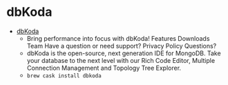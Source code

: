 # dbKoda
- [dbKoda](https://www.dbkoda.com/)
  -  Bring performance into focus with dbKoda! Features Downloads Team Have a question or need support? Privacy Policy Questions?
  - dbKoda is the open-source, next generation IDE for MongoDB. Take your database to the next level with our Rich Code Editor, Multiple Connection Management and Topology Tree Explorer.
  - `brew cask install dbkoda`
